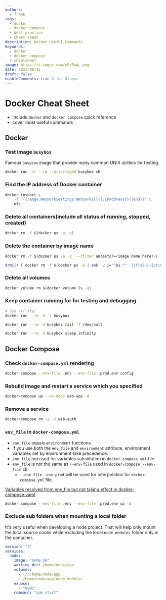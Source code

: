 ```yaml
---
authors:
  - frank
tags:
  - docker
  - docker compose
  - best practice
  - cheat sheet
description: Docker Useful Commands
keywords:
  - docker
  - docker compose
  - cheatsheet
image: https://i.imgur.com/mErPwqL.png
date: 2023-08-11
draft: false
enableComments: true # for Gisqus
---
```


# Docker Cheat Sheet

- include `docker` and `docker compose` quick reference
- cover most useful commands

## Docker

### Test image `busybox`

Famous `busybox` image that provide many common UNIX utilities for testing.

```sh
docker run -it --rm --privileged busybox sh
```

### Find the IP address of Docker container

```sh
docker inspect \
    -f '{{range.NetworkSettings.Networks}}{{.IPAddress}}{{end}}' \
    nfs
```

### Delete all containers(include all status of running, stopped, created)

```sh
docker rm -f $(docker ps -a -q)
```

### Delete the container by image name

```sh
docker rm -f $(docker ps -a -q  --filter ancestor=<image name here!>)
```

```sh
drmi() { docker rm -f $(docker ps -a | awk -v i="^$1.*" '{if($2~i){print$1}}'); }
```

### Delete all volumes

```sh
docker volume rm $(docker volume ls -q)
```

### Keep container running for for testing and debugging

```sh
# Use -t(-tty)
docker run --rm -d -t busybox
```

```sh
docker run --rm -d busybox tail -f /dev/null
```

```sh
docker run --rm -d busybox sleep infinity
```

## Docker Compose

### Check `docker-compose.yml` rendering

```sh
docker compose --env-file .env --env-file .prod.env config
```

### Rebuild image and restart a service which you specified

```sh
docker-compose up --no-deps web-app -d
```

### Remove a service

```sh
docker-compose rm -s -v web-auth
```

### `env_file` in `docker-compose.yml`

- `env_file` equals `environment` functions.
- If you use both the `env_file` and `environment` attribute, environment variables set by environment take precedence.
- `env_file` not used for variables substitution in `docker-compose.yml` file
- `env_file` is not the same as `--env-file` used in `docker-compose --env-file` cli.
  - `--env-file .env.prod` will be used for interpolation for `docker-compose.yml` file.

[Variables resolved from env_file but not taking effect in docker-compose.yaml](https://forums.docker.com/t/variables-resolved-from-env-file-but-not-taking-effect-in-docker-compose-yaml/105394/2)

```sh
docker compose --env-file .env --env-file .prod.env up -d
```

### Exclude sub folders when mounting a local folder

It's very useful when developing a node project. That will help only mount the local source codes while excluding the local `node_modules` folder only in the container.

```yml
version: "3"
services:
  node:
    image: "node:16"
    working_dir: /home/node/app
    volumes:
      - ./:/home/node/app
      - /home/node/app/node_modules
    expose:
      - "8081"
    command: "npm start"
```